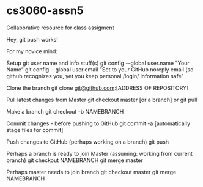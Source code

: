 # cs3060-assn5
Collaborative resource for class assigment

Hey, git push works!


For my novice mind:

Setup git user name and info stuff(s)
git config --global user.name "Your Name"
git config --global user.email "Set to your GitHub noreply email (so github recognizes you, yet you keep personal /login/ information safe"

Clone the branch
git clone git@github.com:[ADDRESS OF REPOSITORY]

Pull latest changes from Master
git checkout master [or a branch]
or
git pull

Make a branch
git checkout -b NAMEBRANCH

Commit changes - before pushing to GitHub
git commit -a [automatically stage files for commit]

Push changes to GitHub (perhaps working on a branch)
git push

Perhaps a branch is ready to join Master (assuming: working from current branch)
git checkout NAMEBRANCH
git merge master

Perhaps master needs to join branch
git checkout master
git merge NAMEBRANCH

